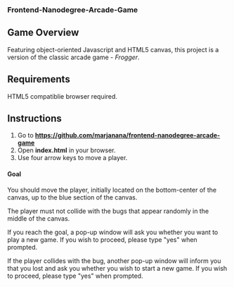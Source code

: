 <h3>Frontend-Nanodegree-Arcade-Game</h3>

<h2>Game Overview</h2>

Featuring object-oriented Javascript and HTML5 canvas, this project is a version of the classic arcade game - _Frogger_.


<h2>Requirements</h2>

HTML5 compatiblie browser required.


<h2>Instructions</h2>

1. Go to <strong>https://github.com/marjanana/frontend-nanodegree-arcade-game</strong>
2. Open <strong>index.html</strong> in your browser.
3. Use four arrow keys to move a player.

<h4>Goal</h4>

You should move the player, initially located on the bottom-center of the canvas, up to the blue section of the canvas.

The player must not collide with the bugs that appear randomly in the middle of the canvas.

If you reach the goal, a pop-up window will ask you whether you want to play a new game. If you wish to proceed, please
type "yes" when prompted.

If the player collides with the bug, another pop-up window will inform you that you lost and ask you whether you wish to start a new game.
If you wish to proceed, please type "yes" when prompted.